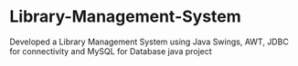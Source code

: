 # Library-Management-System
Developed a Library Management System using Java Swings, AWT, JDBC for connectivity and MySQL for Database
java project
